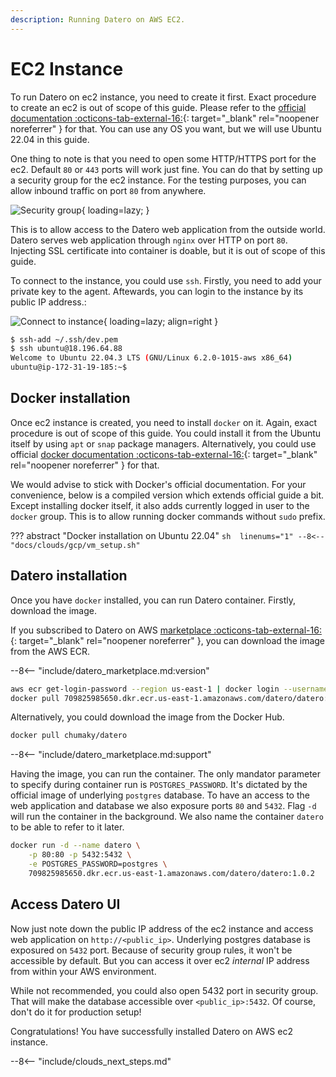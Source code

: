 ```yaml
---
description: Running Datero on AWS EC2.
---
```


# EC2 Instance
To run Datero on ec2 instance, you need to create it first.
Exact procedure to create an ec2 is out of scope of this guide.
Please refer to the [official documentation :octicons-tab-external-16:](https://docs.aws.amazon.com/AWSEC2/latest/UserGuide/EC2_GetStarted.html#ec2-launch-instance){: target="_blank" rel="noopener noreferrer" } for that.
You can use any OS you want, but we will use Ubuntu 22.04 in this guide.

One thing to note is that you need to open some HTTP/HTTPS port for the ec2.
Default `80` or `443` ports will work just fine.
You can do that by setting up a security group for the ec2 instance.
For the testing purposes, you can allow inbound traffic on port `80` from anywhere.

![Security group](../../images/clouds/aws/security_group.jpg){ loading=lazy;  }

This is to allow access to the Datero web application from the outside world.
Datero serves web application through `nginx` over HTTP on port `80`.
Injecting SSL certificate into container is doable, but it is out of scope of this guide.

To connect to the instance, you could use `ssh`.
Firstly, you need to add your private key to the agent.
Aftewards, you can login to the instance by its public IP address.:

![Connect to instance](../../images/clouds/aws/instance.jpg){ loading=lazy; align=right }

```sh
$ ssh-add ~/.ssh/dev.pem 
$ ssh ubuntu@18.196.64.88
Welcome to Ubuntu 22.04.3 LTS (GNU/Linux 6.2.0-1015-aws x86_64)
ubuntu@ip-172-31-19-185:~$  
```


## Docker installation
Once ec2 instance is created, you need to install `docker` on it.
Again, exact procedure is out of scope of this guide.
You could install it from the Ubuntu itself by using `apt` or `snap` package managers.
Alternatively, you could use official [docker documentation :octicons-tab-external-16:](https://docs.docker.com/engine/install/ubuntu/#install-using-the-repository){: target="_blank" rel="noopener noreferrer" } for that.

We would advise to stick with Docker's official documentation.
For your convenience, below is a compiled version which extends official guide a bit.
Except installing docker itself, it also adds currently logged in user to the `docker` group.
This is to allow running docker commands without `sudo` prefix.

??? abstract "Docker installation on Ubuntu 22.04"
    ```sh  linenums="1"
    --8<-- "docs/clouds/gcp/vm_setup.sh"
    ```


## Datero installation
Once you have `docker` installed, you can run Datero container.
Firstly, download the image.

If you subscribed to Datero on AWS [marketplace :octicons-tab-external-16:](https://aws.amazon.com/marketplace/pp/prodview-gmlxuzixyqtoq){: target="_blank" rel="noopener noreferrer" }, you can download the image from the AWS ECR.

--8<-- "include/datero_marketplace.md:version"

```sh
aws ecr get-login-password --region us-east-1 | docker login --username AWS --password-stdin 709825985650.dkr.ecr.us-east-1.amazonaws.com
docker pull 709825985650.dkr.ecr.us-east-1.amazonaws.com/datero/datero:1.0.2
```

Alternatively, you could download the image from the Docker Hub.
```sh
docker pull chumaky/datero
```

--8<-- "include/datero_marketplace.md:support"

Having the image, you can run the container.
The only mandator parameter to specify during container run is `POSTGRES_PASSWORD`.
It's dictated by the official image of underlying `postgres` database.
To have an access to the web application and database we also exposure ports `80` and `5432`.
Flag `-d` will run the container in the background.
We also name the container `datero` to be able to refer to it later.

``` sh
docker run -d --name datero \
    -p 80:80 -p 5432:5432 \
    -e POSTGRES_PASSWORD=postgres \
    709825985650.dkr.ecr.us-east-1.amazonaws.com/datero/datero:1.0.2
```

## Access Datero UI
Now just note down the public IP address of the ec2 instance and access web application on `http://<public_ip>`.
Underlying postgres database is exposured on `5432` port.
Because of security group rules, it won't be accessible by default. 
But you can access it over ec2 _internal_ IP address from within your AWS environment.

While not recommended, you could also open 5432 port in security group.
That will make the database accessible over `<public_ip>:5432`.
Of course, don't do it for production setup!

Congratulations! You have successfully installed Datero on AWS ec2 instance.

--8<-- "include/clouds_next_steps.md"